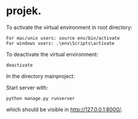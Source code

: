 # projek.

To activate the virtual environment in root directory:
```
For mac/unix users: source env/bin/activate
For windows users: .\env\Scripts\activate
```

To deactivate the virtual environment:
```
deactivate
```

In the directory mainproject:

Start server with:
```
python manage.py runserver
```
which should be visible in http://127.0.0.1:8000/.
